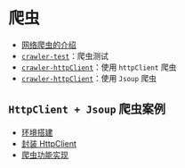 # 爬虫
- [网络爬虫的介绍](https://blog.csdn.net/weixin_42112635/article/details/97629159)
- [`crawler-test`](https://blog.csdn.net/weixin_42112635/article/details/97629720)：爬虫测试
- [`crawler-httpClient`](https://blog.csdn.net/weixin_42112635/article/details/97634207)：使用 `httpClient` 爬虫
- [`crawler-httpClient`](https://blog.csdn.net/weixin_42112635/article/details/97663918)：使用 `Jsoup` 爬虫

## `HttpClient + Jsoup` 爬虫案例
- [环境搭建](https://blog.csdn.net/weixin_42112635/article/details/97817565)
- [封装 HttpClient](https://blog.csdn.net/weixin_42112635/article/details/97837121)
- [爬虫功能实现](https://blog.csdn.net/weixin_42112635/article/details/97839939)
